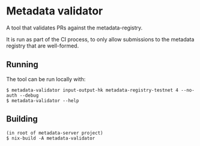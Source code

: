 # Metadata validator

A tool that validates PRs against the metadata-registry.

It is run as part of the CI process, to only allow submissions to the
metadata registry that are well-formed.

## Running

The tool can be run locally with:

```
$ metadata-validator input-output-hk metadata-registry-testnet 4 --no-auth --debug
$ metadata-validator --help
```

## Building

```
(in root of metadata-server project)
$ nix-build -A metadata-validator
```
